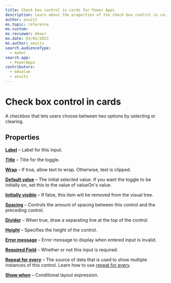 ```yaml
---
title: Check box control in cards for Power Apps
description: Learn about the properties of the check box control in cards for Power Apps.
author: anuitz
ms.topic: reference
ms.custom: 
ms.reviewer: mkaur
ms.date: 03/01/2023
ms.author: anuitz
search.audienceType:
  - maker
search.app:
  - PowerApps
contributors:
  - mduelae
  - anuitz
---
```


# Check box control in cards

A checkbox that lets users choose between two options by selecting or clearing.

## Properties

**[Label](control-reference.md#l)** – Label for this input.

**[Title](control-reference.md#t)** – Title for the toggle.

**[Wrap](control-reference.md#w)** – If true, allow text to wrap. Otherwise, text is clipped.

**[Default value](control-reference.md#d)** – The initial selected value. If you want the toggle to be initially on, set this to the value of valueOn's value.

**[Initially visible](control-reference.md#i)** – If false, this item will be removed from the visual tree.

**[Spacing](control-reference.md#s)** – Controls the amount of spacing between this control and the preceding control.

**[Divider](control-reference.md#d)** – When true, draw a separating line at the top of the control.

**[Height](control-reference.md#h)** – Specifies the height of the control.

**[Error message](control-reference.md#e)** – Error message to display when entered input is invalid.

**[Required Field](control-reference.md#r)** – Whether or not this input is required.

**[Repeat for every](control-reference.md#r)** – The source of data that is used to show multiple instances of this control. Learn how to use [repeat for every](control-reference.md#r).



**[Show when](control-reference.md#s)** – Conditional layout expression.
